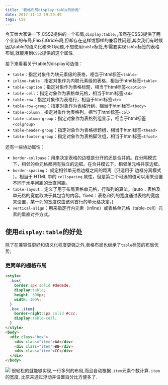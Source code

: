 ```yaml
---
title: '表格布局display:table的妙用'
date: 2017-11-12 19:29:49
tags: CSS
---
```



今天给大家讲一下,CSS2提供的一个布局,`display:table;`,虽然在CSS3提供了两个全新的布局,Flex和Grid布局,但却存在这样或那样的兼容性问题,其次我们有时候因为table的语义化和SEO问题,不想使用`table`标签,却需要实现`table`标签的表格布局,就能用到`CSS2`提供的这个属性.


接下来看看关于table的display可选值：


- `table`：指定对象作为块元素级的表格，相当于html标签`<table>`
- `inline-table`：指定对象作为内联元素级的表格，相当于html标签`<table>`
- `table-caption`：指定对象作为表格标题，相当于html标签`<caption>`
- `table-cell`：指定对象作为表格单元格，相当于html标签`<td>`
- `table-row`：指定对象作为表格行，相当于html标签`<tr>`
- `table-row-group`：指定对象作为表格行组，相当于html标签`<tbody>`
- `table-column`：指定对象作为表格列，相当于html标签`<col>`
- `table-column-group`：指定对象作为表格列组显示，相当于html标签`<colgroup>`
- `table-header-group`：指定对象作为表格标题组，相当于html标签`<thead>`
- `table-footer-group`：指定对象作为表格脚注组，相当于html标签`<tfoot>`

还有一些协助属性：
- `border-collpase`：用来决定表格的边框是分开的还是合并的。在分隔模式下，相邻的单元格都拥有独立的边框。在合并模式下，相邻单元格共享边框。
- `border-spacing`： 规定相邻单元格边框之间的距离（只适用于 边框分离模式 ）。相当于 HTML 中的 `cellspacing` 属性，但是第二个可选的值可以用来设置不同于水平间距的垂直间距。
- `table-layout`：定义了用于布局表格单元格，行和列的算法。(auto：表格及单元格的宽度取决于其包含的内容。fixed：表格和列的宽度通过表格的宽度来设置，某一列的宽度仅由该列首行的单元格决定。)
- `vertical-align`：用来指定行内元素（inline）或表格单元格（table-cell）元素的垂直对齐方式。

## 使用`display:table`的好处
除了在兼容性更好和语义化程度更强之外,表格布局也继承了`table`标签的布局优势;

### 更简单的栅格布局

```html
<style>
  .box{
    border:1px solid #dedede;
    display:table;
    height: 300px;
    width: 100%;
  }  
  .box .item{
    border-right:1px solid #ccc;
    display:table-cell;
  }
</style>
<body>
  <div class="box">
    <div class="item">AA</div>
    <div class="item">BB</div>
    <div class="item">CC</div>
  </div>
</body>
```

![](https://i.imgur.com/Wwt9pcI.png)
很轻松的就能够实现,一行多列的布局,而且自动根据`.item`元素个数计算`.item`的宽度,
比原来通过浮动并设置百分比方便多了.